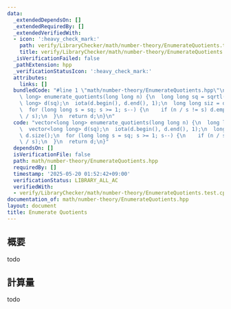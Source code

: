 ```yaml
---
data:
  _extendedDependsOn: []
  _extendedRequiredBy: []
  _extendedVerifiedWith:
  - icon: ':heavy_check_mark:'
    path: verify/LibraryChecker/math/number-theory/EnumerateQuotients.test.cpp
    title: verify/LibraryChecker/math/number-theory/EnumerateQuotients.test.cpp
  _isVerificationFailed: false
  _pathExtension: hpp
  _verificationStatusIcon: ':heavy_check_mark:'
  attributes:
    links: []
  bundledCode: "#line 1 \"math/number-theory/EnumerateQuotients.hpp\"\nvector<long\
    \ long> enumerate_quotients(long long n) {\n  long long sq = sqrtl(n);\n  vector<long\
    \ long> d(sq);\n  iota(d.begin(), d.end(), 1);\n  long long siz = d.size();\n\
    \  for (long long s = sq; s >= 1; s--) {\n    if (n / s != s) d.emplace_back(n\
    \ / s);\n  }\n  return d;\n}\n"
  code: "vector<long long> enumerate_quotients(long long n) {\n  long long sq = sqrtl(n);\n\
    \  vector<long long> d(sq);\n  iota(d.begin(), d.end(), 1);\n  long long siz =\
    \ d.size();\n  for (long long s = sq; s >= 1; s--) {\n    if (n / s != s) d.emplace_back(n\
    \ / s);\n  }\n  return d;\n}"
  dependsOn: []
  isVerificationFile: false
  path: math/number-theory/EnumerateQuotients.hpp
  requiredBy: []
  timestamp: '2025-05-20 01:52:42+09:00'
  verificationStatus: LIBRARY_ALL_AC
  verifiedWith:
  - verify/LibraryChecker/math/number-theory/EnumerateQuotients.test.cpp
documentation_of: math/number-theory/EnumerateQuotients.hpp
layout: document
title: Enumerate Quotients
---
```


## 概要

todo

## 計算量
todo